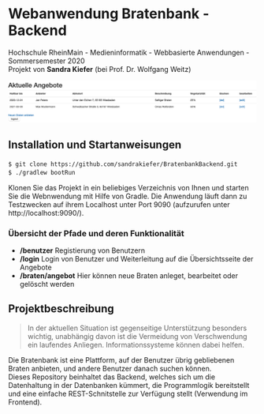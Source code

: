 # Webanwendung Bratenbank - Backend
Hochschule RheinMain - Medieninformatik - Webbasierte Anwendungen - Sommersemester 2020 <br>
Projekt von **Sandra Kiefer** (bei Prof. Dr. Wolfgang Weitz)

![Beispielbild der Backend Webanwendung](src/main/resources/beispiel.png)

## Installation und Startanweisungen
```sh
$ git clone https://github.com/sandrakiefer/BratenbankBackend.git
$ ./gradlew bootRun
```
Klonen Sie das Projekt in ein beliebiges Verzeichnis von Ihnen und starten Sie die Webnwendung mit Hilfe von Gradle.
Die Anwendung läuft dann zu Testzwecken auf ihrem Localhost unter Port 9090 (aufzurufen unter http://localhost:9090/).

### Übersicht der Pfade und deren Funktionalität
* **/benutzer** Registierung von Benutzern
* **/login** Login von Benutzer und Weiterleitung auf die Übersichtsseite der Angebote
* **/braten/angebot** Hier können neue Braten anleget,  bearbeitet oder gelöscht werden

## Projektbeschreibung
> In der aktuellen Situation ist gegenseitige Unterstützung besonders wichtig, unabhängig davon ist die Vermeidung von Verschwendung ein laufendes Anliegen. 
> Informationssysteme können dabei helfen.

Die Bratenbank ist eine Plattform, auf der Benutzer übrig gebliebenen Braten anbieten, und andere Benutzer danach suchen können. <br>
Dieses Repository beinhaltet das Backend, welches sich um die Datenhaltung in der Datenbanken kümmert, die Programmlogik bereitstellt und eine einfache REST-Schnitstelle zur Verfügung stellt (Verwendung im Frontend).
